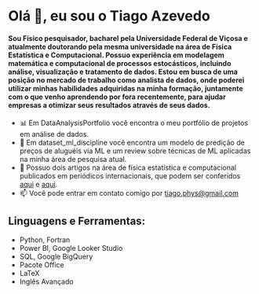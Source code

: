 # Olá 👋, eu sou o Tiago Azevedo

#### Sou Físico pesquisador, bacharel pela Universidade Federal de Viçosa e atualmente doutorando pela mesma universidade na área de Física Estatística e Computacional. Possuo experiência em modelagem matemática e computacional de processos estocásticos, incluindo análise, visualização e tratamento de dados. Estou em busca de uma posição no mercado de trabalho como analista de dados, onde poderei utilizar minhas habilidades adquiridas na minha formação, juntamente com o que venho aprendendo por fora recentemente, para ajudar empresas a otimizar seus resultados através de seus dados.

* 📊 Em DataAnalysisPortfolio você encontra o meu portfólio de projetos em análise de dados.
* 🤖 Em dataset_ml_discipline você encontra um modelo de predição de preços de aluguéis via ML e um review sobre técnicas de ML aplicadas na minha área de pesquisa atual.
* 📑 Possuo dois artigos na área de física estatística e computacional publicados em periódicos internacionais, que podem ser conferidos 
  [aqui](https://iopscience.iop.org/article/10.1088/1742-6596/1483/1/012001) e [aqui](https://doi.org/10.1016/j.physa.2022.127909).
* 📫 Você pode entrar em contato comigo por [tiago.phys@gmail.com](mailto:tiago.phys@gmail.com)


<!--
**TiagoPhys/TiagoPhys** is a ✨ _special_ ✨ repository because its `README.md` (this file) appears on your GitHub profile.

Here are some ideas to get!
 you started:
** 




- 🔭 I’m currently working on ...
- 🌱 I’m currently learning ...
- 👯 I’m looking to collaborate on ...
- 🤔 I’m looking for help with ...
- 💬 Ask me about ...
- 📫 How to reach me: ...
- 😄 Pronouns: ...
- co Fun fact: ...
-->

## Linguagens e Ferramentas:
- Python, Fortran
- Power BI, Google Looker Studio
- SQL, Google BigQuery
- Pacote Office
- LaTeX
- Inglês Avançado
